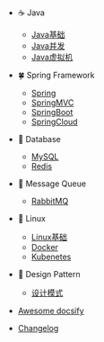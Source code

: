 - ☕ Java

  - [Java基础](cover.md)
  - [Java并发](/java/Thread.md)
  - [Java虚拟机](/java/JVM.md)

- 🍀 Spring Framework

  - [Spring](/spring/Spring.md)
  - [SpringMVC](/spring/SpringMVC.md)
  - [SpringBoot](/spring/SpringBoot.md)
  - [SpringCloud](/spring/SpringCloud.md)

- 🐬 Database

  - [MySQL](/database/MySQL.md)
  - [Redis](/database/Redis.md)

- 📢 Message Queue

  - [RabbitMQ](/message/RabbitMQ.md)

- 🐧 Linux

  - [Linux基础](/linux/Linux.md)
  - [Docker](/linux/Docker.md)
  - [Kubenetes](/linux/Kubenetes.md)

- 🎨 Design Pattern

  - [设计模式](/design/DesignPattern.md)

- [Awesome docsify](awesome.md)
- [Changelog](changelog.md)
